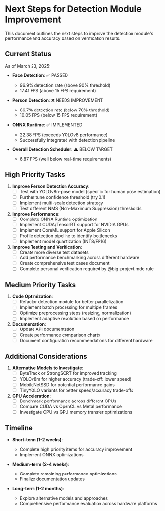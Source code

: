 # Next Steps for Detection Module Improvement

This document outlines the next steps to improve the detection module's performance and accuracy based on verification results.

## Current Status

As of March 23, 2025:

- **Face Detection**: ✅ PASSED
  - 96.9% detection rate (above 90% threshold)
  - 17.41 FPS (above 15 FPS requirement)

- **Person Detection**: ❌ NEEDS IMPROVEMENT
  - 66.7% detection rate (below 70% threshold)
  - 10.05 FPS (below 15 FPS requirement)

- **ONNX Runtime**: ✅ IMPLEMENTED
  - 22.38 FPS (exceeds YOLOv8 performance)
  - Successfully integrated with detection pipeline

- **Overall Detection Scheduler**: ⚠️ BELOW TARGET
  - 6.87 FPS (well below real-time requirements)

## High Priority Tasks

1. **Improve Person Detection Accuracy**:
   - [ ] Test with YOLOv8n-pose model (specific for human pose estimation)
   - [ ] Further tune confidence threshold (try 0.1)
   - [ ] Implement multi-scale detection strategy
   - [ ] Test different NMS (Non-Maximum Suppression) thresholds

2. **Improve Performance**:
   - [ ] Complete ONNX Runtime optimization
   - [ ] Implement CUDA/TensorRT support for NVIDIA GPUs
   - [ ] Implement CoreML support for Apple Silicon
   - [ ] Profile detection pipeline to identify bottlenecks
   - [ ] Implement model quantization (INT8/FP16)

3. **Improve Testing and Verification**:
   - [ ] Create more diverse test datasets
   - [ ] Add performance benchmarking across different hardware
   - [ ] Create comprehensive test cases document
   - [ ] Complete personal verification required by @big-project.mdc rule

## Medium Priority Tasks

1. **Code Optimization**:
   - [ ] Refactor detection module for better parallelization
   - [ ] Implement batch processing for multiple frames
   - [ ] Optimize preprocessing steps (resizing, normalization)
   - [ ] Implement adaptive resolution based on performance

2. **Documentation**:
   - [ ] Update API documentation
   - [ ] Create performance comparison charts
   - [ ] Document configuration recommendations for different hardware

## Additional Considerations

1. **Alternative Models to Investigate**:
   - [ ] ByteTrack or StrongSORT for improved tracking
   - [ ] YOLOv8m for higher accuracy (trade-off: lower speed)
   - [ ] MobileNetSSD for potential performance gains
   - [ ] TinyYOLO variants for better speed/accuracy trade-offs

2. **GPU Acceleration**:
   - [ ] Benchmark performance across different GPUs
   - [ ] Compare CUDA vs OpenCL vs Metal performance
   - [ ] Investigate CPU vs GPU memory transfer optimizations

## Timeline

- **Short-term (1-2 weeks)**:
  - Complete high priority items for accuracy improvement
  - Implement ONNX optimizations

- **Medium-term (2-4 weeks)**:
  - Complete remaining performance optimizations
  - Finalize documentation updates

- **Long-term (1-2 months)**:
  - Explore alternative models and approaches
  - Comprehensive performance evaluation across hardware platforms 